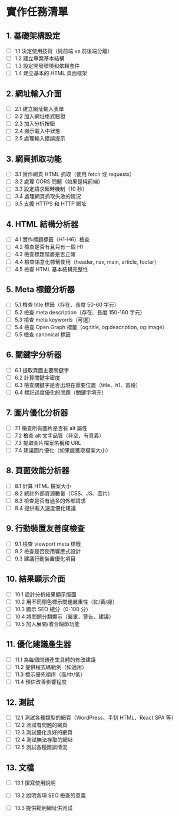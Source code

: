 # 實作任務清單

## 1. 基礎架構設定

- [ ] 1.1 決定使用技術（純前端 vs 前後端分離）
- [ ] 1.2 建立專案基本結構
- [ ] 1.3 設定開發環境和依賴套件
- [ ] 1.4 建立基本的 HTML 頁面框架

## 2. 網址輸入介面

- [ ] 2.1 建立網址輸入表單
- [ ] 2.2 加入網址格式驗證
- [ ] 2.3 加入分析按鈕
- [ ] 2.4 顯示載入中狀態
- [ ] 2.5 處理輸入錯誤提示

## 3. 網頁抓取功能

- [ ] 3.1 實作網頁 HTML 抓取（使用 fetch 或 requests）
- [ ] 3.2 處理 CORS 問題（如果是純前端）
- [ ] 3.3 設定請求超時機制（10 秒）
- [ ] 3.4 處理網頁抓取失敗的情況
- [ ] 3.5 支援 HTTPS 和 HTTP 網址

## 4. HTML 結構分析器

- [ ] 4.1 實作標題標籤（H1-H6）檢查
- [ ] 4.2 檢查是否有且只有一個 H1
- [ ] 4.3 檢查標題階層是否正確
- [ ] 4.4 檢查語意化標籤使用（header, nav, main, article, footer）
- [ ] 4.5 檢查 HTML 基本結構完整性

## 5. Meta 標籤分析器

- [ ] 5.1 檢查 title 標籤（存在、長度 50-60 字元）
- [ ] 5.2 檢查 meta description（存在、長度 150-160 字元）
- [ ] 5.3 檢查 meta keywords（可選）
- [ ] 5.4 檢查 Open Graph 標籤（og:title, og:description, og:image）
- [ ] 5.5 檢查 canonical 標籤

## 6. 關鍵字分析器

- [ ] 6.1 提取頁面主要關鍵字
- [ ] 6.2 計算關鍵字密度
- [ ] 6.3 檢查關鍵字是否出現在重要位置（title、h1、首段）
- [ ] 6.4 標記過度優化的問題（關鍵字填充）

## 7. 圖片優化分析器

- [ ] 7.1 檢查所有圖片是否有 alt 屬性
- [ ] 7.2 檢查 alt 文字品質（非空、有意義）
- [ ] 7.3 提取圖片檔案名稱和 URL
- [ ] 7.4 建議圖片優化（如果能獲取檔案大小）

## 8. 頁面效能分析器

- [ ] 8.1 計算 HTML 檔案大小
- [ ] 8.2 統計外部資源數量（CSS、JS、圖片）
- [ ] 8.3 檢查是否有過多的外部請求
- [ ] 8.4 提供載入速度優化建議

## 9. 行動裝置友善度檢查

- [ ] 9.1 檢查 viewport meta 標籤
- [ ] 9.2 檢查是否使用響應式設計
- [ ] 9.3 建議行動裝置優化項目

## 10. 結果顯示介面

- [ ] 10.1 設計分析結果顯示版面
- [ ] 10.2 用不同顏色標示問題嚴重性（紅/黃/綠）
- [ ] 10.3 顯示 SEO 總分（0-100 分）
- [ ] 10.4 將問題分類顯示（嚴重、警告、建議）
- [ ] 10.5 加入展開/收合細節功能

## 11. 優化建議產生器

- [ ] 11.1 為每個問題產生具體的修改建議
- [ ] 11.2 提供程式碼範例（如適用）
- [ ] 11.3 標示優先順序（高/中/低）
- [ ] 11.4 預估改善影響程度

## 12. 測試

- [ ] 12.1 測試各種類型的網頁（WordPress、手刻 HTML、React SPA 等）
- [ ] 12.2 測試有問題的網頁
- [ ] 12.3 測試優化良好的網頁
- [ ] 12.4 測試無法存取的網址
- [ ] 12.5 測試各種錯誤情況

## 13. 文檔

- [ ] 13.1 撰寫使用說明
- [ ] 13.2 說明各項 SEO 檢查的意義
- [ ] 13.3 提供範例網址供測試

